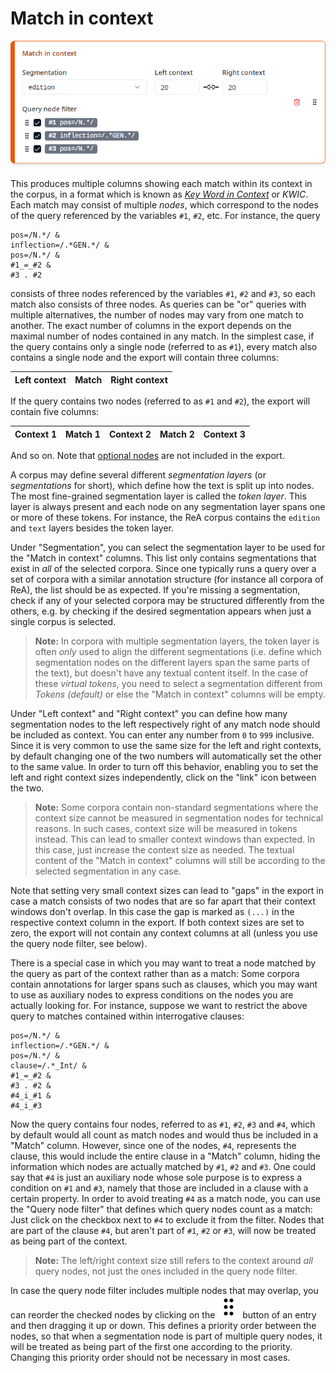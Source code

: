 # Match in context

!["Match in context" column](../img/column-match-in-context.png)

This produces multiple columns showing each match within its context in the corpus, in a format which is known as [_Key Word in Context_](https://en.wikipedia.org/wiki/Key_Word_in_Context) or _KWIC_. Each match may consist of multiple _nodes_, which correspond to the nodes of the query referenced by the variables `#1`, `#2`, etc. For instance, the query

```
pos=/N.*/ &
inflection=/.*GEN.*/ &
pos=/N.*/ &
#1_=_#2 &
#3 . #2
```

consists of three nodes referenced by the variables `#1`, `#2` and `#3`, so each match also consists of three nodes. As queries can be "or" queries with multiple alternatives, the number of nodes may vary from one match to another. The exact number of columns in the export depends on the maximal number of nodes contained in any match. In the simplest case, if the query contains only a single node (referred to as `#1`), every match also contains a single node and the export will contain three columns:

| Left context | Match | Right context |
| ------------ | ----- | ------------- |

If the query contains two nodes (referred to as `#1` and `#2`), the export will contain five columns:

| Context 1 | Match 1 | Context 2 | Match 2 | Context 3 |
| --------- | ------- | --------- | ------- | --------- |

And so on. Note that [optional nodes](https://korpling.github.io/ANNIS/4/user-guide/aql/negation.html#negation-without-the-assumption-of-existence) are not included in the export.

A corpus may define several different _segmentation layers_ (or _segmentations_ for short), which define how the text is split up into nodes. The most fine-grained segmentation layer is called the _token layer_. This layer is always present and each node on any segmentation layer spans one or more of these tokens. For instance, the ReA corpus contains the `edition` and `text` layers besides the token layer.

Under "Segmentation", you can select the segmentation layer to be used for the "Match in context" columns. This list only contains segmentations that exist in _all_ of the selected corpora. Since one typically runs a query over a set of corpora with a similar annotation structure (for instance all corpora of ReA), the list should be as expected. If you're missing a segmentation, check if any of your selected corpora may be structured differently from the others, e.g. by checking if the desired segmentation appears when just a single corpus is selected.

> **Note:** In corpora with multiple segmentation layers, the token layer is often _only_ used to align the different segmentations (i.e. define which segmentation nodes on the different layers span the same parts of the text), but doesn't have any textual content itself. In the case of these _virtual tokens_, you need to select a segmentation different from _Tokens (default)_ or else the "Match in context" columns will be empty.

Under "Left context" and "Right context" you can define how many segmentation nodes to the left respectively right of any match node should be included as context. You can enter any number from `0` to `999` inclusive. Since it is very common to use the same size for the left and right contexts, by default changing one of the two numbers will automatically set the other to the same value. In order to turn off this behavior, enabling you to set the left and right context sizes independently, click on the "link" icon between the two.

> **Note:** Some corpora contain non-standard segmentations where the context size cannot be measured in segmentation nodes for technical reasons. In such cases, context size will be measured in tokens instead. This can lead to smaller context windows than expected. In this case, just increase the context size as needed. The textual content of the "Match in context" columns will still be according to the selected segmentation in any case.

Note that setting very small context sizes can lead to "gaps" in the export in case a match consists of two nodes that are so far apart that their context windows don't overlap. In this case the gap is marked as `(...)` in the respective context column in the export. If both context sizes are set to zero, the export will not contain any context columns at all (unless you use the query node filter, see below).

There is a special case in which you may want to treat a node matched by the query as part of the context rather than as a match: Some corpora contain annotations for larger spans such as clauses, which you may want to use as auxiliary nodes to express conditions on the nodes you are actually looking for. For instance, suppose we want to restrict the above query to matches contained within interrogative clauses:

```
pos=/N.*/ &
inflection=/.*GEN.*/ &
pos=/N.*/ &
clause=/.*_Int/ &
#1_=_#2 &
#3 . #2 &
#4_i_#1 &
#4_i_#3
```

Now the query contains four nodes, referred to as `#1`, `#2`, `#3` and `#4`, which by default would all count as match nodes and would thus be included in a "Match" column. However, since one of the nodes, `#4`, represents the clause, this would include the entire clause in a "Match" column, hiding the information which nodes are actually matched by `#1`, `#2` and `#3`. One could say that `#4` is just an auxiliary node whose sole purpose is to express a condition on `#1` and `#3`, namely that those are included in a clause with a certain property. In order to avoid treating `#4` as a match node, you can use the "Query node filter" that defines which query nodes count as a match: Just click on the checkbox next to `#4` to exclude it from the filter. Nodes that are part of the clause `#4`, but aren't part of `#1`, `#2` or `#3`, will now be treated as being part of the context.

> **Note:** The left/right context size still refers to the context around _all_ query nodes, not just the ones included in the query node filter.

In case the query node filter includes multiple nodes that may overlap, you can reorder the checked nodes by clicking on the ![Grip](../img/grip-vertical.svg) button of an entry and then dragging it up or down. This defines a priority order between the nodes, so that when a segmentation node is part of multiple query nodes, it will be treated as being part of the first one according to the priority. Changing this priority order should not be necessary in most cases.
